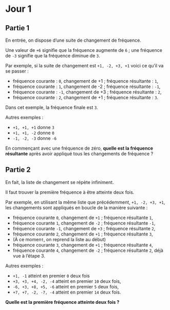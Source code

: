 # Jour 1

## Partie 1

En entrée, on dispose d’une suite de changement de fréquence.

Une valeur de `+6` signifie que la fréquence augmente de `6` ; une fréquence de `-3` signifie que la fréquence diminue de `3`.

Par exemple, si la suite de changement est `+1, -2, +3, +1` voici ce qu’il va se passer :

 * fréquence courante :  `0`, changement de +1 ; fréquence résultante :  `1`,
 * fréquence courante :  `1`, changement de -2 ; fréquence résultante : `-1`,
 * fréquence courante : `-1`, changement de +3 ; fréquence résultante :  `2`,
 * fréquence courante :  `2`, changement de +1 ; fréquence résultante :  `3`.

Dans cet exemple, la fréquence finale est `3`.

Autres exemples :

 * `+1, +1, +1` donne  `3`
 * `+1, +1, -2` donne  `0`
 * `-1, -2, -3` donne `-6`

En commençant avec une fréquence de zéro, __quelle est la fréquence résultante__ après avoir appliqué tous les changements de fréquence ?

 ## Partie 2

En fait, la liste de changement se répète infiniment.

Il faut trouver la première fréquence à être atteinte deux fois.

Par exemple, en utilisant la même liste que précédemment, `+1, -2, +3, +1`, les changements sont appliqués en boucle de la manière suivante :

  * fréquence courante  `0`, changement de `+1` ; fréquence résultante  `1`,
  * fréquence courante  `1`, changement de `-2` ; fréquence résultante `-1`,
  * fréquence courante `-1`, changement de `+3` ; fréquence résultante  `2`,
  * fréquence courante  `2`, changement de `+1` ; fréquence résultante  `3`,
  * (À ce momen`t`, on reprend la liste au début)
  * fréquence courante  `3`, changement de `+1` ; fréquence résultante  `4`,
  * fréquence courante  `4`, changement de `-2` ; fréquence résultante  `2`, déjà vue à l’étape 3.

Autres exemples :

 * `+1, -1` atteint en premier `0` deux fois
 * `+3, +3, +4, -2, -4` atteint en premier `10` deux fois,
 * `-6, +3, +8, +5, -6` atteint en premier `5` deux fois,
 * `+7, +7, -2, -7, -4` atteint en premier `14` deux fois.

  __Quelle est la première fréquence atteinte deux fois ?__
